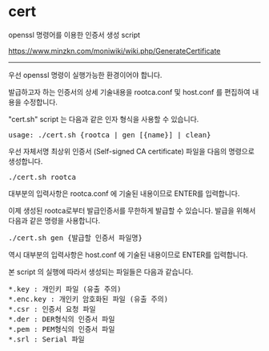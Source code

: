 # cert

openssl 명령어를 이용한 인증서 생성 script

https://www.minzkn.com/moniwiki/wiki.php/GenerateCertificate

---

우선 openssl 명령이 실행가능한 환경이어야 합니다.

발급하고자 하는 인증서의 상세 기술내용을 rootca.conf 및 host.conf 를 편집하여 내용을 수정합니다.

"cert.sh" script 는 다음과 같은 인자 형식을 사용할 수 있습니다.
<pre>
usage: ./cert.sh {rootca | gen [{name}] | clean}
</pre>

우선 자체서명 최상위 인증서 (Self-signed CA certificate) 파일을 다음의 명령으로 생성합니다.
<pre>
./cert.sh rootca
</pre>
대부분의 입력사항은 rootca.conf 에 기술된 내용이므로 ENTER를 입력합니다.

이제 생성된 rootca로부터 발급인증서를 무한하게 발급할 수 있습니다. 발급을 위해서 다음과 같은 명령을 사용합니다.
<pre>
./cert.sh gen {발급할 인증서 파일명}
</pre>
역시 대부분의 입력사항은 host.conf 에 기술된 내용이므로 ENTER를 입력합니다.


본 script 의 실행에 따라서 생성되는 파일들은 다음과 같습니다.
<pre>
*.key : 개인키 파일 (유출 주의)
*.enc.key : 개인키 암호화된 파일 (유출 주의)
*.csr : 인증서 요청 파일
*.der : DER형식의 인증서 파일
*.pem : PEM형식의 인증서 파일
*.srl : Serial 파일
</pre>
